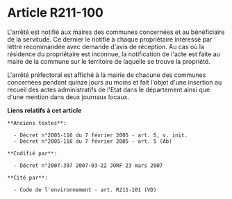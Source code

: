 # Article R211-100

L'arrêté est notifié aux maires des communes concernées et au bénéficiaire de la servitude. Ce dernier le notifie à chaque
propriétaire intéressé par lettre recommandée avec demande d'avis de réception. Au cas où la résidence du propriétaire est
inconnue, la notification de l'acte est faite au maire de la commune sur le territoire de laquelle se trouve la propriété.

L'arrêté préfectoral est affiché à la mairie de chacune des communes concernées pendant quinze jours au moins et fait l'objet
d'une insertion au recueil des actes administratifs de l'Etat dans le département ainsi que d'une mention dans deux journaux
locaux.

**Liens relatifs à cet article**

	**Anciens textes**:

	  - Décret n°2005-116 du 7 février 2005 - art. 5, v. init.
	  - Décret n°2005-116 du 7 février 2005 - art. 5 (Ab)

	**Codifié par**:

	  - Décret n°2007-397 2007-03-22 JORF 23 mars 2007

	**Cité par**:

	  - Code de l'environnement - art. R211-101 (VD)
